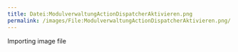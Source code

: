 ```yaml
---
title: Datei:ModulverwaltungActionDispatcherAktivieren.png
permalink: /images/File:ModulverwaltungActionDispatcherAktivieren.png/
---
```


Importing image file